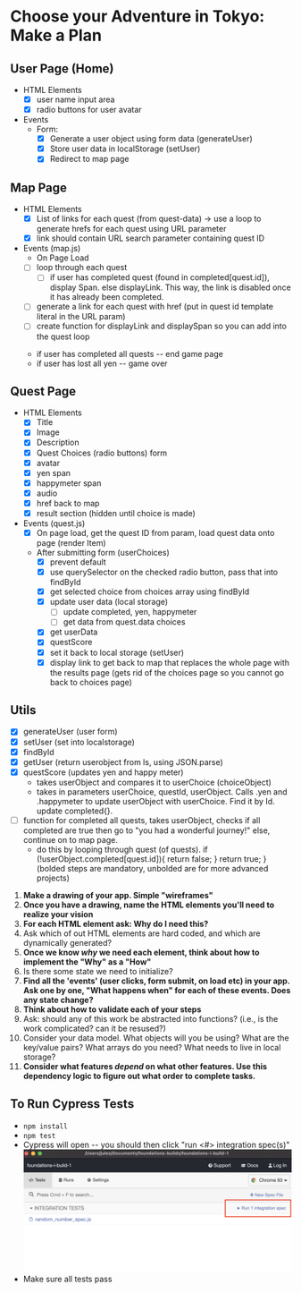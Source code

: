 # Choose your Adventure in Tokyo: Make a Plan

## User Page (Home)
*   HTML Elements
    - [x] user name input area
    - [x] radio buttons for user avatar
*   Events
    *   Form: 
        - [x] Generate a user object using form data (generateUser)
        - [x] Store user data in localStorage (setUser)
        - [x] Redirect to map page

## Map Page
*   HTML Elements
    - [x] List of links for each quest (from quest-data) -> use a loop to generate hrefs for each quest using URL parameter
    - [x] link should contain URL search parameter containing quest ID
*   Events (map.js)
    *  On Page Load
    - [ ] loop through each quest
        - [ ] if user has completed quest (found in completed[quest.id]), display Span. else displayLink. This way, the link is disabled once it has already been completed.
    - [ ] generate a link <a> for each quest with href (put in quest id template literal in the URL param)
    - [ ] create function for displayLink and displaySpan so you can add into the quest loop
    - if user has completed all quests -- end game page
    - if user has lost all yen -- game over


## Quest Page
*   HTML Elements
    - [x] Title
    - [x] Image
    - [x] Description
    - [x] Quest Choices (radio buttons) form
    - [x] avatar
    - [x] yen span
    - [x] happymeter span
    - [x] audio
    - [x] href back to map
    - [x] result section (hidden until choice is made)
*   Events (quest.js)
    - [x] On page load, get the quest ID from param, load quest data onto page (render Item)
    *   After submitting form (userChoices)
        - [x] prevent default
        - [x] use querySelector on the checked radio button, pass that into findById 
        - [x] get selected choice from choices array using findById
        - [x] update user data (local storage)
            - [ ] update completed, yen, happymeter
            - [ ] get data from quest.data choices 
        - [x] get userData
        - [x] questScore 
        - [x] set it back to local storage (setUser)
        - [x] display link to get back to map that replaces the whole page with the results page (gets rid of the choices page so you cannot go back to choices page)

## Utils
- [x] generateUser (user form)
- [x] setUser (set into localstorage)
- [x] findById
- [x] getUser (return userobject from ls, using JSON.parse)
- [x] questScore (updates yen and happy meter)
    *   takes userObject and compares it to userChoice (choiceObject)
    *   takes in parameters userChoice, questId, userObject. Calls .yen and .happymeter to update userObject with userChoice. Find it by Id. update completed{}.
- [ ] function for completed all quests, takes userObject, checks if all completed are true then go to "you had a wonderful journey!" else, continue on to map page.
    *   do this by looping through quest (of quests). if (!userObject.completed[quest.id]){
        return false;
    }
    return true;
} 
(bolded steps are mandatory, unbolded are for more advanced projects)

1) **Make a drawing of your app. Simple "wireframes"**
2) **Once you have a drawing, name the HTML elements you'll need to realize your vision**
3) **For each HTML element ask: Why do I need this?**
4) Ask which of out HTML elements are hard coded, and which are dynamically generated?
5) **Once we know _why_ we need each element, think about how to implement the "Why" as a "How"**
6) Is there some state we need to initialize?
7) **Find all the 'events' (user clicks, form submit, on load etc) in your app. Ask one by one, "What happens when" for each of these events. Does any state change?**
8) **Think about how to validate each of your steps**
9) Ask: should any of this work be abstracted into functions? (i.e., is the work complicated? can it be resused?)
10) Consider your data model. What objects will you be using? What are the key/value pairs? What arrays do you need? What needs to live in local storage?
11) **Consider what features _depend_ on what other features. Use this dependency logic to figure out what order to complete tasks.**


## To Run Cypress Tests
* `npm install`
* `npm test`
* Cypress will open -- you should then click "run <#> integration spec(s)"
    ![](cypress.png)
* Make sure all tests pass